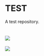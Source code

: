 # TEST
A test repository.


![](https://media2.giphy.com/media/13B4SHzq0P06rK/giphy.gif?cid=ecf05e47w10gyyhyyyjcydu5yv9dd092kmncjpn2wej15um3&rid=giphy.gif&ct=g)
=======
![](https://media3.giphy.com/media/xT5LMDwi6wVrKZ1HcA/giphy.gif?cid=ecf05e4719d0s7byt2i07f1s7cckqy3ry3h3u0jqvurlsydu&rid=giphy.gif&ct=g)
